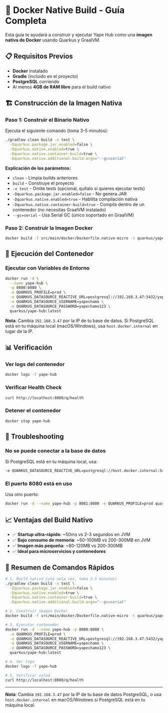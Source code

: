 # 🐳 Docker Native Build - Guía Completa

Esta guía te ayudará a construir y ejecutar Yape Hub como una **imagen nativa de Docker** usando Quarkus y GraalVM.

## 📋 Requisitos Previos

- **Docker** instalado
- **Gradle** (incluido en el proyecto)
- **PostgreSQL** corriendo
- Al menos **4GB de RAM libre** para el build nativo

## 🏗️ Construcción de la Imagen Nativa

### Paso 1: Construir el Binario Nativo

Ejecuta el siguiente comando (toma 3-5 minutos):
```bash
./gradlew clean build -x test \
  -Dquarkus.package.jar.enabled=false \
  -Dquarkus.native.enabled=true \
  -Dquarkus.native.container-build=true \
  -Dquarkus.native.additional-build-args="--gc=serial"
```



**Explicación de los parámetros:**
- `clean` - Limpia builds anteriores
- `build` - Construye el proyecto
- `-x test` - Omite tests (opcional, quítalo si quieres ejecutar tests)
- `-Dquarkus.package.jar.enabled=false` - No genera JAR
- `-Dquarkus.native.enabled=true` - Habilita compilación nativa
- `-Dquarkus.native.container-build=true` - Compila dentro de un contenedor (no necesitas GraalVM instalado)
- `--gc=serial` - Usa Serial GC (único soportado en GraalVM)

### Paso 2: Construir la Imagen Docker

```bash
docker build -f src/main/docker/Dockerfile.native-micro -t quarkus/yape-hub:latest .
```

## 🚀 Ejecución del Contenedor

### Ejecutar con Variables de Entorno

```bash
docker run -d \
  --name yape-hub \
  -p 8080:8080 \
  -e QUARKUS_PROFILE=prod \
  -e QUARKUS_DATASOURCE_REACTIVE_URL=postgresql://192.168.3.47:5432/yapechamo \
  -e QUARKUS_DATASOURCE_USERNAME=yapechamo \
  -e QUARKUS_DATASOURCE_PASSWORD=yapechamo123 \
  quarkus/yape-hub:latest
```

**Nota**: Cambia `192.168.3.47` por la IP de tu base de datos. Si PostgreSQL está en tu máquina local (macOS/Windows), usa `host.docker.internal` en lugar de la IP.

## 📊 Verificación

### Ver logs del contenedor

```bash
docker logs -f yape-hub
```

### Verificar Health Check

```bash
curl http://localhost:8080/q/health
```

### Detener el contenedor

```bash
docker stop yape-hub
```

## 🔧 Troubleshooting

### No se puede conectar a la base de datos

Si PostgreSQL está en tu máquina local, usa:
```bash
-e QUARKUS_DATASOURCE_REACTIVE_URL=postgresql://host.docker.internal:5432/yapechamo
```

### El puerto 8080 está en uso

Usa otro puerto:
```bash
docker run -d --name yape-hub -p 8081:8080 -e QUARKUS_PROFILE=prod quarkus/yape-hub:latest
```

## 📈 Ventajas del Build Nativo

- ✅ **Startup ultra-rápido**: ~50ms vs 2-3 segundos en JVM
- ✅ **Bajo consumo de memoria**: ~50-100MB vs 200-300MB en JVM
- ✅ **Imagen más pequeña**: ~80-120MB vs 200-300MB
- ✅ **Ideal para microservicios y contenedores**

## 🎯 Resumen de Comandos Rápidos

```bash
# 1. Build nativo (una sola vez, toma 3-5 minutos)
./gradlew clean build -x test \
  -Dquarkus.package.jar.enabled=false \
  -Dquarkus.native.enabled=true \
  -Dquarkus.native.container-build=true \
  -Dquarkus.native.additional-build-args="--gc=serial"

# 2. Construir imagen Docker
docker build -f src/main/docker/Dockerfile.native-micro -t quarkus/yape-hub:latest .

# 3. Ejecutar contenedor
docker run -d --name yape-hub -p 8080:8080 \
  -e QUARKUS_PROFILE=prod \
  -e QUARKUS_DATASOURCE_REACTIVE_URL=postgresql://192.168.3.47:5432/yapechamo \
  -e QUARKUS_DATASOURCE_USERNAME=yapechamo \
  -e QUARKUS_DATASOURCE_PASSWORD=yapechamo123 \
  quarkus/yape-hub:latest

# 4. Ver logs
docker logs -f yape-hub

# 5. Verificar salud
curl http://localhost:8080/q/health
```

---

**Nota**: Cambia `192.168.3.47` por la IP de tu base de datos PostgreSQL, o usa `host.docker.internal` en macOS/Windows si PostgreSQL está en tu máquina local.